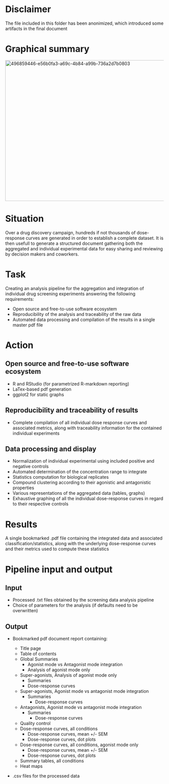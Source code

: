 # Disclaimer

The file included in this folder has been anonimized, which introduced some artifacts in the final document

# Graphical summary

<img width="2000" height="447" alt="496859446-e56b0fa3-a69c-4b84-a99b-736a2d7b0803" src="https://github.com/user-attachments/assets/b8af36f1-b5a4-48fd-b990-bc9095f2e0f5" />

# Situation

Over a drug discovery campaign, hundreds if not thousands of dose-response curves are generated in order to establish a complete dataset. It is then usefull to generate a structured document gathering both the aggregated and individual experimental data for easy sharing and reviewing by decision makers and coworkers.


# Task

Creating an analysis pipeline for the aggregation and integration of individual drug screening experiments answering the following requirements:
- Open source and free-to-use software ecosystem
- Reproducibility of the analysis and traceability of the raw data
- Automated data processing and compilation of the results in a single master pdf file

  
# Action


## Open source and free-to-use software ecosystem

- R and RStudio (for parametrized R-markdown reporting)
- LaTex-based pdf generation
- ggplot2 for static graphs

## Reproducibility and traceability of results 

- Complete compilation of all individual dose response curves and associated metrics, along with traceability information for the contained individual experiments

## Data processing and display

- Normalization of individual experimental using included positive and negative controls
- Automated determination of the concentration range to integrate
- Statistics computation for biological replicates
- Compound clustering according to their agonistic and antagonistic properties
- Various representations of the aggregated data (tables, graphs)
- Exhaustive graphing of all the individual dose-response curves in regard to their respective controls

# Results

A single bookmarked .pdf file containing the integrated data and associated classification/statistics, along with the underlying dose-response curves and their metrics used to compute these statistics

# Pipeline input and output

## Input

- Processed .txt files obtained by the screening data analysis pipeline
- Choice of parameters for the analysis (if defaults need to be overwritten)

## Output

- Bookmarked pdf document report containing:
  - Title page
  - Table of contents
  - Global Summaries
    - Agonist mode vs Antagonist mode integration
    - Analysis of agonist mode only
  - Super-agonists, Analysis of agonist mode only
    - Summaries
    - Dose-response curves
  - Super-agonists, Agonist mode vs antagonist mode integration
    - Summaries
	  - Dose-response curves
  - Antagonists, Agonist mode vs antagonist mode integration
    - Summaries
	  - Dose-response curves
  - Quality control
  - Dose-response curves, all conditions
    - Dose-response curves, mean +/- SEM
    - Dose-response curves, dot plots
  - Dose-response curves, all conditions, agonist mode only
    - Dose-response curves, mean +/- SEM
    - Dose-response curves, dot plots
  - Summary tables, all conditions
  - Heat maps
    
- .csv files for the processed data

